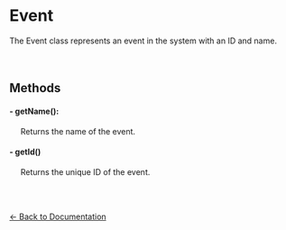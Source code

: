 # Event

The Event class represents an event in the system with an ID and name.  
<br><br>

## Methods

#### - getName():

&nbsp;&nbsp;&nbsp;&nbsp;
Returns the name of the event.

#### - getId()

&nbsp;&nbsp;&nbsp;&nbsp;
Returns the unique ID of the event.

<br><br>

[← Back to Documentation](documentation.md)
